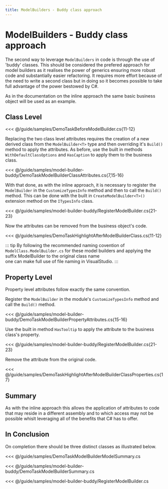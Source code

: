 ```yaml
---
title: ModelBuilders - Buddy class approach
---
```


# ModelBuilders - Buddy class approach

The second way to leverage `ModelBuilders` in code is through the use of 'buddy' classes. This should be considered the prefered approach for model builders as it realises the power of generics ensuring more robust code and substantially easier refactoring. It requires more effort because of the need to write a second class but in doing so it becomes possible to take full advantage of the power bestowed by C#.

As in the documentation on the inline approach the same basic business object will be used as an example.

## Class Level


<<< @/guide/samples/DemoTaskBeforeModelBuilder.cs{11-12}

Replacing the two class level attributes requires the creation of a new derived class from the `ModelBuilder<T>` type and then overriding it's `Build()` method to apply the attributes. As before, use the built in methods `WithDefaultClassOptions` and `HasCaption` to apply them to the business class.

<<< @/guide/samples/model-builder-buddy/DemoTaskModelBuilderClassAttributes.cs{7,15-16}

With that done, as with the inline approach, it is necessary to register the `ModelBuilder` in the `CustomizeTypesInfo` method and then to call the `Build()` method. This can be done with the built in `CreateModelBuilder<T>()` extension method on the `ITypesInfo` class. 

<<< @/guide/samples/model-builder-buddy/RegisterModelBuilder.cs{21-23}

 Now the attributes can be removed from the business object's code.

<<< @/guide/samples/DemoTaskHighlightAfterModelBuilderClass.cs{11-12}

::: tip
By following the recommended naming covention of `ModelClass.ModelBuilder.cs` for  these model builders and applying the suffix ModelBuilder to the original class name  
one can make full use of file naming in VisualStudio.
:::

## Property Level

Property level attributes follow exactly the same convention.

Register the `ModelBuilder` in the module's `CustomizeTypesInfo` method and call the `Build()` method.

<<< @/guide/samples/model-builder-buddy/DemoTaskModelBuilderPropertyAttributes.cs{15-16}

Use the built in method `HasTooltip` to apply the attribute to the business class's property.

<<< @/guide/samples/model-builder-buddy/RegisterModelBuilder.cs{21-23}

Remove the attribute from the original code.

<<< @/guide/samples/DemoTaskHighlightAfterModelBuilderClassProperties.cs{17}

## Summary

As with the inline approach this allows the application of attributes to code that may reside in a different assembly and to which access may not be possible whislt leveraging all of the benefits that C# has to offer.

## In Conclusion

On completion there should be three distinct classes as illustrated below.

<<< @/guide/samples/DemoTaskModelBuilderModelSummary.cs

<<< @/guide/samples/model-builder-buddy/DemoTaskModelBuilderSummary.cs

<<< @/guide/samples/model-builder-buddy/RegisterModelBuilder.cs
